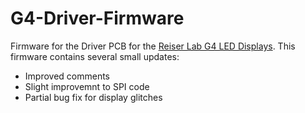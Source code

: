 # G4-Driver-Firmware

Firmware for the Driver PCB for the [Reiser Lab G4 LED Displays](https://reiserlab.github.io/Modular-LED-Display/).
This firmware contains several small updates:
- Improved comments
- Slight improvemnt to SPI code
- Partial bug fix for display glitches
